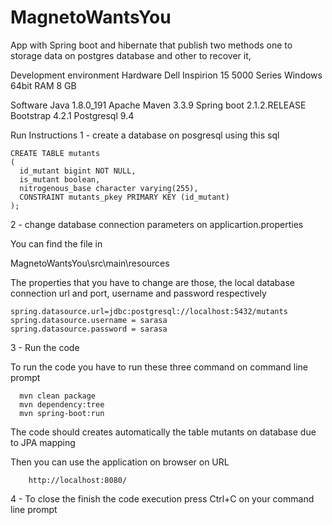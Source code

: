 # MagnetoWantsYou
App with Spring boot and  hibernate that publish two methods one to storage data on postgres database and other to recover it,

Development environment
Hardware 
    Dell Inspirion 15 5000 Series
    Windows 64bit
    RAM 8 GB

Software
    Java 1.8.0_191
    Apache Maven 3.3.9
    Spring boot 2.1.2.RELEASE
    Bootstrap 4.2.1
    Postgresql 9.4

Run Instructions
1 - create a database on posgresql using this sql 

    CREATE TABLE mutants
    (
      id_mutant bigint NOT NULL,
      is_mutant boolean,
      nitrogenous_base character varying(255),
      CONSTRAINT mutants_pkey PRIMARY KEY (id_mutant)
    );

2 - change database connection parameters on applicartion.properties

You can find the file in 

MagnetoWantsYou\src\main\resources 

The properties that you have to change are those, the local database connection url and port, username and password respectively 

    spring.datasource.url=jdbc:postgresql://localhost:5432/mutants
    spring.datasource.username = sarasa
    spring.datasource.password = sarasa

3 - Run the code

To run the code you have to run these three command on command line prompt

      mvn clean package
      mvn dependency:tree
      mvn spring-boot:run

The code should creates automatically the table mutants on database due to JPA mapping

Then you can use the application on browser on URL

        http://localhost:8080/
  
 4 - To close the finish the code execution press Ctrl+C on your command line prompt 
